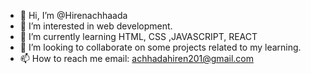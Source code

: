 - 👋 Hi, I’m @Hirenachhaada
- 👀 I’m interested in web development.
- 🌱 I’m currently learning HTML, CSS ,JAVASCRIPT, REACT
- 💞️ I’m looking to collaborate on some projects related to my learning.
- 📫 How to reach me email: achhadahiren201@gmail.com

<!---
Hirenachhaada/Hirenachhaada is a ✨ special ✨ repository because its `README.md` (this file) appears on your GitHub profile.
You can click the Preview link to take a look at your changes.
--->
